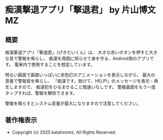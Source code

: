 ﻿# 痴漢撃退アプリ「撃退君」 by 片山博文MZ

## 概要

痴漢撃退アプリ「撃退君」（げきたいくん）は、
大きな赤いボタンを押すと大きな音で警報を鳴らし、
痴漢を周囲に知らせて身を守る、Android用のアプリです。
電車内で使用することを想定しています。

明るい画面で画面いっぱいに赤色灯のアニメーションを表示しながら、
最大の音量で警報音を鳴らし、
「痴漢です。助けて、HELP!」のメッセージを表示・再生しますので、
痴漢犯をひるませること間違いなしです。
警報画面をもう一度タップすれば、警報を解除できます。

警報を鳴らすとシステム音量が最大になりますので注意してください。

## 著作権表示

- Copyright (c) 2025 katahiromz. All Rights Reserved.
